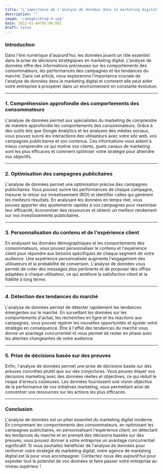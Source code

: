 ```yaml
---
title: "L'importance de l'analyse de données dans le marketing digital"
description: ""
image: "/images/blog-4.jpg"
date: 2023-01-04T05:00:00Z
draft: false
---
```

### Introduction

Dans l'ère numérique d'aujourd'hui, les données jouent un rôle essentiel dans la prise de décisions stratégiques en marketing digital. L'analyse de données offre des informations précieuses sur les comportements des consommateurs, les performances des campagnes et les tendances du marché. Dans cet article, nous explorerons l'importance cruciale de l'analyse de données dans le marketing digital et comment elle peut aider votre entreprise à prospérer dans un environnement en constante évolution.

---

### 1. Compréhension approfondie des comportements des consommateurs

L'analyse de données permet aux spécialistes du marketing de comprendre de manière approfondie les comportements des consommateurs. Grâce à des outils tels que Google Analytics et les analyses des médias sociaux, vous pouvez suivre les interactions des utilisateurs avec votre site web, vos campagnes publicitaires et vos contenus. Ces informations vous aident à mieux comprendre ce qui motive vos clients, quels canaux de marketing sont les plus efficaces et comment optimiser votre stratégie pour atteindre vos objectifs.

---

### 2. Optimisation des campagnes publicitaires

L'analyse de données permet une optimisation précise des campagnes publicitaires. Vous pouvez suivre les performances de chaque campagne, mesurer le retour sur investissement (ROI) et identifier celles qui génèrent les meilleurs résultats. En analysant les données en temps réel, vous pouvez apporter des ajustements rapides à vos campagnes pour maximiser leur efficacité, économiser des ressources et obtenir un meilleur rendement sur vos investissements publicitaires.

---

### 3. Personnalisation du contenu et de l'expérience client

En analysant les données démographiques et les comportements des consommateurs, vous pouvez personnaliser le contenu et l'expérience client pour répondre aux besoins spécifiques de chaque segment de votre audience. Une expérience personnalisée augmente l'engagement des utilisateurs et la probabilité de conversion. L'analyse de données vous permet de créer des messages plus pertinents et de proposer des offres adaptées à chaque utilisateur, ce qui améliore la satisfaction client et la fidélité à long terme.

---

### 4. Détection des tendances du marché

L'analyse de données permet de détecter rapidement les tendances émergentes sur le marché. En surveillant les données sur les comportements d'achat, les recherches en ligne et les réactions aux campagnes, vous pouvez repérer les nouvelles opportunités et ajuster votre stratégie en conséquence. Être à l'affût des tendances du marché vous donne un avantage concurrentiel et vous permet de rester en phase avec les attentes changeantes de votre audience.

---

### 5. Prise de décisions basée sur des preuves

Enfin, l'analyse de données permet une prise de décisions basée sur des preuves concrètes plutôt que sur des conjectures. Vous pouvez étayer vos décisions marketing avec des données réelles et objectives, ce qui réduit le risque d'erreurs coûteuses. Les données fournissent une vision objective de la performance de vos initiatives marketing, vous permettant ainsi de concentrer vos ressources sur les actions les plus efficaces.

---

### Conclusion

L'analyse de données est un pilier essentiel du marketing digital moderne. En comprenant les comportements des consommateurs, en optimisant les campagnes publicitaires, en personnalisant l'expérience client, en détectant les tendances du marché et en prenant des décisions basées sur des preuves, vous pouvez donner à votre entreprise un avantage concurrentiel significatif. Si vous souhaitez bénéficier de l'analyse de données pour renforcer votre stratégie de marketing digital, notre agence de marketing digital est là pour vous accompagner. Contactez-nous dès aujourd'hui pour exploiter tout le potentiel de vos données et faire passer votre entreprise au niveau supérieur !

